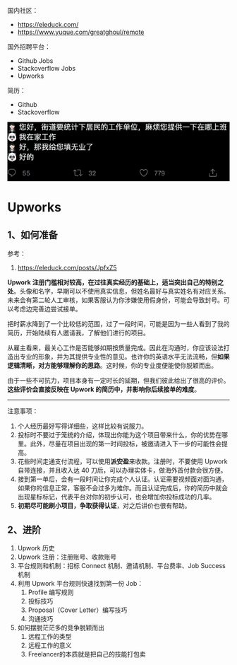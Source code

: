 
国内社区：
- https://eleduck.com/
- https://www.yuque.com/greatghoul/remote

国外招聘平台：
- Github Jobs
- Stackoverflow Jobs
- Upworks

简历：
- Github
- Stackoverflow

![](./../resources/images/1.png)


# Upworks

## 1、如何准备

参考：
1. https://eleduck.com/posts/JpfxZ5

**Upwork 注册门槛相对较高，在过往真实经历的基础上，适当突出自己的特别之处**。头像和名字，早期可以不使用真实信息，但姓名最好与真实姓名有对应关系。未来会有第二轮人工审核，如果客服认为你涉嫌使用假身份，可能会导致封号。可以考虑边完善边尝试接单。

把时薪水降到了一个比较低的范围，过了一段时间，可能是因为一些人看到了我的简历，开始陆续有人邀请我，了解他们进行的项目。

从雇主看来，最关心工作是否能够如期按质量完成。因此在沟通时，你应该设法打造出专业的形象，并为其提供专业性的意见。也许你的英语水平无法流畅，但**如果逻辑清晰，对方能够理解你的思路**。这时候，你的专业度便能使你脱颖而出。

由于一些不可抗力，项目本身有一定时长的延期，但我们彼此给出了很高的评价。**这些评价会直接反映在 Upwork 的简历中，并影响你后续接单的难度**。

---

注意事项：

1. 个人经历最好写得详细些，这样比较有说服力。
2. 投标时不要过于笼统的介绍，体现出你能为这个项目带来什么，你的优势在哪里。此外，尽量在项目出现的第一时间投标，被邀请进入下一步的可能性会提高。
3. 花些时间走通支付流程，可以使用**派安盈**来收款。注册时，不要使用 Upwork 自带连接，并且收入达 40 刀后，可以办理实体卡，做海外首付款会很方便。
4. 接到第一单后，会有一段时间让你完成个人认证。认证需要视频面对面沟通，如果你的信息正常，客服不会过多为难你。而且认证完成后，你的简历中就会出现星标标记，代表平台对你的初步认可，也会增加你投标成功的几率。
5. **初期尽可能刷小项目，争取获得认证**，对之后讲价也很有帮助。

## 2、进阶

1. Upwork 历史
2. Upwork 注册：注册账号、收款账号
3. 平台规则和机制：招标 Connect 机制、邀请机制、平台费率、Job Success 机制
4. 利用 Upwork 平台规则快速找到第一份 Job：
   1. Profile 编写规则
   2. 投标技巧
   3. Proposal（Cover Letter）编写技巧
   4. 沟通技巧
5. 如何摆脱茫茫多的竞争脱颖而出
   1. 远程工作的类型
   2. 远程工作的意义
   3. Freelancer的本质就是把自己的技能打包卖

